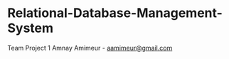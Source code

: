 Relational-Database-Management-System
=====================================

Team Project 1
Amnay Amimeur - aamimeur@gmail.com
